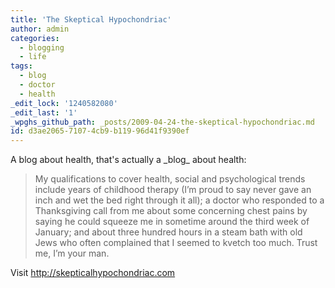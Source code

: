 ```yaml
---
title: 'The Skeptical Hypochondriac'
author: admin
categories:
  - blogging
  - life
tags:
  - blog
  - doctor
  - health
_edit_lock: '1240582080'
_edit_last: '1'
_wpghs_github_path: _posts/2009-04-24-the-skeptical-hypochondriac.md
id: d3ae2065-7107-4cb9-b119-96d41f9390ef
---
```

<p>A blog about health, that's actually a _blog_ about health:</p>
<blockquote><p>My qualifications to cover health, social and psychological trends include years of childhood therapy (I’m proud to say never gave an inch and wet the bed right through it all); a doctor who responded to a Thanksgiving call from me about some concerning chest pains by saying he could squeeze me in sometime around the third week of January; and about three hundred hours in a steam bath with old Jews who often complained that I seemed to kvetch too much. Trust me, I’m your man.</p></blockquote>
<p>Visit <a href="http://skepticalhypochondriac.com">http://skepticalhypochondriac.com</a></p>
